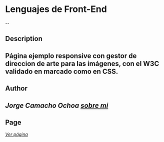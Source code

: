 # Lenguajes de Front-End
--
## Description  
Página ejemplo responsive con gestor de direccion de arte para las imágenes, con el W3C validado en marcado como en CSS.
--
## Author
_Jorge Camacho Ochoa_
_[sobre mi](https://kamatxo.github.io/Curriculum-Vitae/)_
--
## Page
_[Ver página]()_
